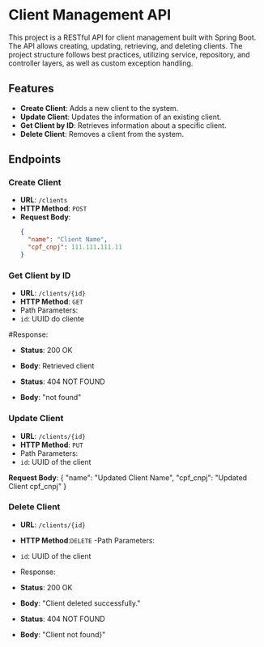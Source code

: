 # Client Management API

This project is a RESTful API for client management built with Spring Boot. The API allows creating, updating, retrieving, and deleting clients. The project structure follows best practices, utilizing service, repository, and controller layers, as well as custom exception handling.

## Features

- **Create Client**: Adds a new client to the system.
- **Update Client**: Updates the information of an existing client.
- **Get Client by ID**: Retrieves information about a specific client.
- **Delete Client**: Removes a client from the system.

## Endpoints

### Create Client

- **URL**: `/clients`
- **HTTP Method**: `POST`
- **Request Body**:
  ```json
  {
    "name": "Client Name",
    "cpf_cnpj": 111.111.111.11
  }

### Get Client by ID
  
- **URL**: `/clients/{id}`
- **HTTP Method**: `GET`
- Path Parameters:
-   `id`: UUID do cliente

#Response:  
  
-  **Status**: 200 OK

- **Body**: Retrieved client

- **Status**: 404 NOT FOUND
- **Body**: "not found"

###  Update Client

- **URL**: `/clients/{id}`
- **HTTP Method**: `PUT`
- Path Parameters:
-  `id`: UUID of the client
  
**Request Body**:
{
  "name": "Updated Client Name",
  "cpf_cnpj": "Updated Client cpf_cnpj"
}

### Delete Client
-  **URL**: `/clients/{id}`
-  **HTTP Method**:`DELETE`
-Path Parameters:
-  `id`: UUID of the client
  
-  Response:
- **Status**: 200 OK
- **Body**: "Client deleted successfully."

-  **Status**: 404 NOT FOUND
-  **Body**: "Client not found}"
